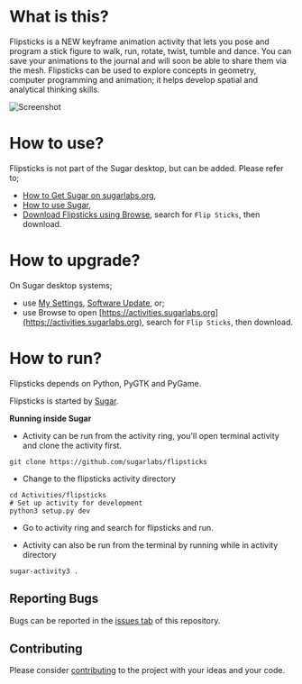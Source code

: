 What is this?
=============

Flipsticks is a NEW keyframe animation activity that lets you pose and program a stick figure to walk, run, rotate, twist, tumble and dance. You can save your animations to the journal and will soon be able to share them via the mesh. Flipsticks can be used to explore concepts in geometry, computer programming and animation; it helps develop spatial and analytical thinking skills.

![Screenshot](screenshots/1.png)

How to use?
===========

Flipsticks is not part of the Sugar desktop, but can be added.  Please refer to;

* [How to Get Sugar on sugarlabs.org](https://sugarlabs.org/),
* [How to use Sugar](https://help.sugarlabs.org/),
* [Download Flipsticks using Browse](https://activities.sugarlabs.org/), search for `Flip Sticks`, then download.

How to upgrade?
===============

On Sugar desktop systems;
* use [My Settings](https://help.sugarlabs.org/my_settings.html), [Software Update](https://help.sugarlabs.org/my_settings.html#software-update), or;
* use Browse to open [https://activities.sugarlabs.org](https://activities.sugarlabs.org), search for `Flip Sticks`, then download.

How to run?
=================

Flipsticks depends on Python, PyGTK and PyGame.

Flipsticks is started by [Sugar](https://github.com/sugarlabs/sugar).

**Running inside Sugar**

- Activity can be run from the activity ring, you'll open
  terminal activity and clone the activity first.
```
git clone https://github.com/sugarlabs/flipsticks
```

- Change to the flipsticks activity directory
```
cd Activities/flipsticks
# Set up activity for development 
python3 setup.py dev
```

- Go to activity ring and search for flipsticks and run.

- Activity can also be run from the terminal by running while in
  activity directory
```
sugar-activity3 .
```

Reporting Bugs
--------------

Bugs can be reported in the
[issues tab](https://github.com/sugarlabs/flipsticks/issues)
of this repository.

Contributing
------------

Please consider [contributing](https://github.com/sugarlabs/sugar-docs/blob/master/src/contributing.md) to the project with your ideas and your code.
